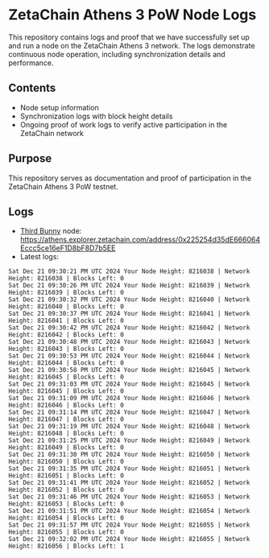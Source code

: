 # ZetaChain Athens 3 PoW Node Logs
This repository contains logs and proof that we have successfully set up and run a node on the ZetaChain Athens 3 network. The logs demonstrate continuous node operation, including synchronization details and performance.

## Contents
- Node setup information
- Synchronization logs with block height details
- Ongoing proof of work logs to verify active participation in the ZetaChain network

## Purpose
This repository serves as documentation and proof of participation in the ZetaChain Athens 3 PoW testnet.

## Logs

- [Third Bunny](https://thirdbunny.xyz/) node: https://athens.explorer.zetachain.com/address/0x225254d35dE666064Eccc5ce16eF1D8bF8D7b5EE
- Latest logs:
```
Sat Dec 21 09:30:21 PM UTC 2024 Your Node Height: 8216038 | Network Height: 8216038 | Blocks Left: 0
Sat Dec 21 09:30:26 PM UTC 2024 Your Node Height: 8216039 | Network Height: 8216039 | Blocks Left: 0
Sat Dec 21 09:30:32 PM UTC 2024 Your Node Height: 8216040 | Network Height: 8216040 | Blocks Left: 0
Sat Dec 21 09:30:37 PM UTC 2024 Your Node Height: 8216041 | Network Height: 8216041 | Blocks Left: 0
Sat Dec 21 09:30:42 PM UTC 2024 Your Node Height: 8216042 | Network Height: 8216042 | Blocks Left: 0
Sat Dec 21 09:30:48 PM UTC 2024 Your Node Height: 8216043 | Network Height: 8216043 | Blocks Left: 0
Sat Dec 21 09:30:53 PM UTC 2024 Your Node Height: 8216044 | Network Height: 8216044 | Blocks Left: 0
Sat Dec 21 09:30:58 PM UTC 2024 Your Node Height: 8216045 | Network Height: 8216045 | Blocks Left: 0
Sat Dec 21 09:31:03 PM UTC 2024 Your Node Height: 8216045 | Network Height: 8216045 | Blocks Left: 0
Sat Dec 21 09:31:09 PM UTC 2024 Your Node Height: 8216046 | Network Height: 8216046 | Blocks Left: 0
Sat Dec 21 09:31:14 PM UTC 2024 Your Node Height: 8216047 | Network Height: 8216047 | Blocks Left: 0
Sat Dec 21 09:31:19 PM UTC 2024 Your Node Height: 8216048 | Network Height: 8216048 | Blocks Left: 0
Sat Dec 21 09:31:25 PM UTC 2024 Your Node Height: 8216049 | Network Height: 8216049 | Blocks Left: 0
Sat Dec 21 09:31:30 PM UTC 2024 Your Node Height: 8216050 | Network Height: 8216050 | Blocks Left: 0
Sat Dec 21 09:31:35 PM UTC 2024 Your Node Height: 8216051 | Network Height: 8216051 | Blocks Left: 0
Sat Dec 21 09:31:41 PM UTC 2024 Your Node Height: 8216052 | Network Height: 8216052 | Blocks Left: 0
Sat Dec 21 09:31:46 PM UTC 2024 Your Node Height: 8216053 | Network Height: 8216053 | Blocks Left: 0
Sat Dec 21 09:31:51 PM UTC 2024 Your Node Height: 8216054 | Network Height: 8216054 | Blocks Left: 0
Sat Dec 21 09:31:57 PM UTC 2024 Your Node Height: 8216055 | Network Height: 8216055 | Blocks Left: 0
Sat Dec 21 09:32:02 PM UTC 2024 Your Node Height: 8216055 | Network Height: 8216056 | Blocks Left: 1
```
